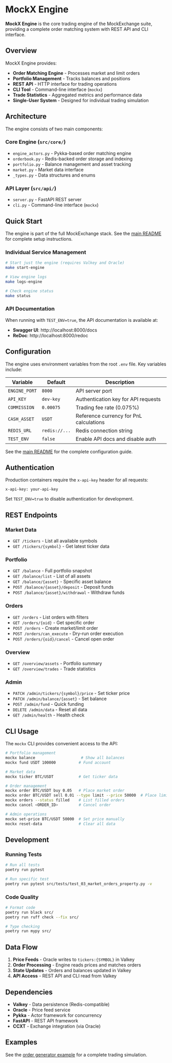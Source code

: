 # MockX Engine

**MockX Engine** is the core trading engine of the MockExchange suite, providing a complete order matching system with REST API and CLI interface.

## Overview

MockX Engine provides:

- **Order Matching Engine** - Processes market and limit orders
- **Portfolio Management** - Tracks balances and positions
- **REST API** - HTTP interface for trading operations
- **CLI Tool** - Command-line interface (`mockx`)
- **Trade Statistics** - Aggregated metrics and performance data
- **Single-User System** - Designed for individual trading simulation

## Architecture

The engine consists of two main components:

### **Core Engine** (`src/core/`)
- `engine_actors.py` - Pykka-based order matching engine
- `orderbook.py` - Redis-backed order storage and indexing
- `portfolio.py` - Balance management and asset tracking
- `market.py` - Market data interface
- `_types.py` - Data structures and enums

### **API Layer** (`src/api/`)
- `server.py` - FastAPI REST server
- `cli.py` - Command-line interface (`mockx`)

## Quick Start

The engine is part of the full MockExchange stack. See the [main README](../../README.md) for complete setup instructions.

### **Individual Service Management**
```bash
# Start just the engine (requires Valkey and Oracle)
make start-engine

# View engine logs
make logs-engine

# Check engine status
make status
```

### **API Documentation**
When running with `TEST_ENV=true`, the API documentation is available at:
- **Swagger UI**: http://localhost:8000/docs
- **ReDoc**: http://localhost:8000/redoc

## Configuration

The engine uses environment variables from the root `.env` file. Key variables include:

| Variable      | Default       | Description                             |
| ------------- | ------------- | --------------------------------------- |
| `ENGINE_PORT` | `8000`        | API server port                         |
| `API_KEY`     | `dev-key`     | Authentication key for API requests     |
| `COMMISSION`  | `0.00075`     | Trading fee rate (0.075%)               |
| `CASH_ASSET`  | `USDT`        | Reference currency for PnL calculations |
| `REDIS_URL`   | `redis://...` | Redis connection string                 |
| `TEST_ENV`    | `false`       | Enable API docs and disable auth        |

See the [main README](../../README.md#-environment-configuration) for the complete configuration guide.

## Authentication

Production containers require the `x-api-key` header for all requests:

```http
x-api-key: your-api-key
```

Set `TEST_ENV=true` to disable authentication for development.

## REST Endpoints

### Market Data
- `GET /tickers` - List all available symbols
- `GET /tickers/{symbol}` - Get latest ticker data

### Portfolio
- `GET /balance` - Full portfolio snapshot
- `GET /balance/list` - List of all assets
- `GET /balance/{asset}` - Specific asset balance
- `POST /balance/{asset}/deposit` - Deposit funds
- `POST /balance/{asset}/withdrawal` - Withdraw funds

### Orders
- `GET /orders` - List orders with filters
- `GET /orders/{oid}` - Get specific order
- `POST /orders` - Create market/limit order
- `POST /orders/can_execute` - Dry-run order execution
- `POST /orders/{oid}/cancel` - Cancel open order

### Overview
- `GET /overview/assets` - Portfolio summary
- `GET /overview/trades` - Trade statistics

### Admin
- `PATCH /admin/tickers/{symbol}/price` - Set ticker price
- `PATCH /admin/balance/{asset}` - Set balance
- `POST /admin/fund` - Quick funding
- `DELETE /admin/data` - Reset all data
- `GET /admin/health` - Health check

## CLI Usage

The `mockx` CLI provides convenient access to the API:

```bash
# Portfolio management
mockx balance                    # Show all balances
mockx fund USDT 100000          # Fund account

# Market data
mockx ticker BTC/USDT           # Get ticker data

# Order management
mockx order BTC/USDT buy 0.05   # Place market order
mockx order BTC/USDT sell 0.01 --type limit --price 50000  # Place limit order
mockx orders --status filled    # List filled orders
mockx cancel <ORDER_ID>         # Cancel order

# Admin operations
mockx set-price BTC/USDT 50000  # Set price manually
mockx reset-data                # Clear all data
```

## Development

### Running Tests
```bash
# Run all tests
poetry run pytest

# Run specific test
poetry run pytest src/tests/test_03_market_orders_property.py -v
```

### Code Quality
```bash
# Format code
poetry run black src/
poetry run ruff check --fix src/

# Type checking
poetry run mypy src/
```

## Data Flow

1. **Price Feeds** - Oracle writes to `tickers:{SYMBOL}` in Valkey
2. **Order Processing** - Engine reads prices and matches orders
3. **State Updates** - Orders and balances updated in Valkey
4. **API Access** - REST API and CLI read from Valkey

## Dependencies

- **Valkey** - Data persistence (Redis-compatible)
- **Oracle** - Price feed service
- **Pykka** - Actor framework for concurrency
- **FastAPI** - REST API framework
- **CCXT** - Exchange integration (via Oracle)

## Examples

See the [order generator example](../../examples/order-generator/) for a complete trading simulation.

